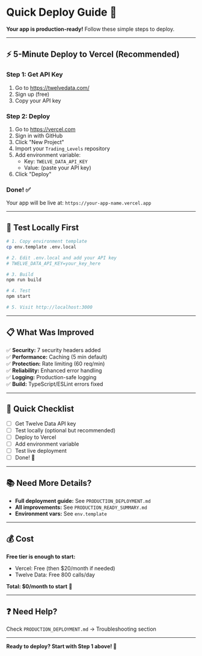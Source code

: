 # Quick Deploy Guide 🚀

**Your app is production-ready!** Follow these simple steps to deploy.

---

## ⚡ 5-Minute Deploy to Vercel (Recommended)

### Step 1: Get API Key
1. Go to https://twelvedata.com/
2. Sign up (free)
3. Copy your API key

### Step 2: Deploy
1. Go to https://vercel.com
2. Sign in with GitHub
3. Click "New Project"
4. Import your `Trading_Levels` repository
5. Add environment variable:
   - Key: `TWELVE_DATA_API_KEY`
   - Value: (paste your API key)
6. Click "Deploy"

### Done! ✅
Your app will be live at: `https://your-app-name.vercel.app`

---

## 🧪 Test Locally First

```bash
# 1. Copy environment template
cp env.template .env.local

# 2. Edit .env.local and add your API key
# TWELVE_DATA_API_KEY=your_key_here

# 3. Build
npm run build

# 4. Test
npm start

# 5. Visit http://localhost:3000
```

---

## 📋 What Was Improved

✅ **Security:** 7 security headers added  
✅ **Performance:** Caching (5 min default)  
✅ **Protection:** Rate limiting (60 req/min)  
✅ **Reliability:** Enhanced error handling  
✅ **Logging:** Production-safe logging  
✅ **Build:** TypeScript/ESLint errors fixed  

---

## 🎯 Quick Checklist

- [ ] Get Twelve Data API key
- [ ] Test locally (optional but recommended)
- [ ] Deploy to Vercel
- [ ] Add environment variable
- [ ] Test live deployment
- [ ] Done! 🎉

---

## 📚 Need More Details?

- **Full deployment guide:** See `PRODUCTION_DEPLOYMENT.md`
- **All improvements:** See `PRODUCTION_READY_SUMMARY.md`
- **Environment vars:** See `env.template`

---

## 💰 Cost

**Free tier is enough to start:**
- Vercel: Free (then $20/month if needed)
- Twelve Data: Free 800 calls/day

**Total: $0/month to start** 🎉

---

## ❓ Need Help?

Check `PRODUCTION_DEPLOYMENT.md` → Troubleshooting section

---

**Ready to deploy? Start with Step 1 above! 🚀**

